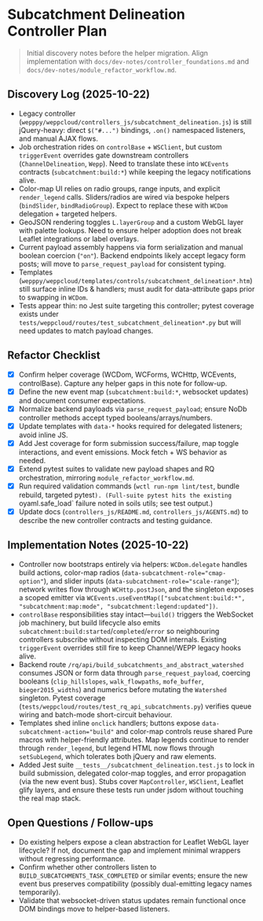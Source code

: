 # Subcatchment Delineation Controller Plan
> Initial discovery notes before the helper migration. Align implementation with `docs/dev-notes/controller_foundations.md` and `docs/dev-notes/module_refactor_workflow.md`.

## Discovery Log (2025-10-22)
- Legacy controller (`wepppy/weppcloud/controllers_js/subcatchment_delineation.js`) is still jQuery-heavy: direct `$("#...")` bindings, `.on()` namespaced listeners, and manual AJAX flows.
- Job orchestration rides on `controlBase` + `WSClient`, but custom `triggerEvent` overrides gate downstream controllers (`ChannelDelineation`, `Wepp`). Need to translate these into `WCEvents` contracts (`subcatchment:build:*`) while keeping the legacy notifications alive.
- Color-map UI relies on radio groups, range inputs, and explicit `render_legend` calls. Sliders/radios are wired via bespoke helpers (`bindSlider`, `bindRadioGroup`). Expect to replace these with `WCDom` delegation + targeted helpers.
- GeoJSON rendering toggles `L.layerGroup` and a custom WebGL layer with palette lookups. Need to ensure helper adoption does not break Leaflet integrations or label overlays.
- Current payload assembly happens via form serialization and manual boolean coercion (`"on"`). Backend endpoints likely accept legacy form posts; will move to `parse_request_payload` for consistent typing.
- Templates (`wepppy/weppcloud/templates/controls/subcatchment_delineation*.htm`) still surface inline IDs & handlers; must audit for data-attribute gaps prior to swapping in `WCDom`.
- Tests appear thin: no Jest suite targeting this controller; pytest coverage exists under `tests/weppcloud/routes/test_subcatchment_delineation*.py` but will need updates to match payload changes.

## Refactor Checklist
- [x] Confirm helper coverage (WCDom, WCForms, WCHttp, WCEvents, controlBase). Capture any helper gaps in this note for follow-up.
- [x] Define the new event map (`subcatchment:build:*`, websocket updates) and document consumer expectations.
- [x] Normalize backend payloads via `parse_request_payload`; ensure NoDb controller methods accept typed booleans/arrays/numbers.
- [x] Update templates with `data-*` hooks required for delegated listeners; avoid inline JS.
- [x] Add Jest coverage for form submission success/failure, map toggle interactions, and event emissions. Mock fetch + WS behavior as needed.
- [x] Extend pytest suites to validate new payload shapes and RQ orchestration, mirroring `module_refactor_workflow.md`.
- [x] Run required validation commands (`wctl run-npm lint/test`, bundle rebuild, targeted pytest`). (Full-suite pytest hits the existing `oyaml.safe_load` failure noted in soils utils; see test output.)
- [x] Update docs (`controllers_js/README.md`, `controllers_js/AGENTS.md`) to describe the new controller contracts and testing guidance.

## Implementation Notes (2025-10-22)
- Controller now bootstraps entirely via helpers: `WCDom.delegate` handles build actions, color-map radios (`data-subcatchment-role="cmap-option"`), and slider inputs (`data-subcatchment-role="scale-range"`); network writes flow through `WCHttp.postJson`, and the singleton exposes a scoped emitter via `WCEvents.useEventMap(["subcatchment:build:*", "subcatchment:map:mode", "subcatchment:legend:updated"])`.
- `controlBase` responsibilities stay intact—`build()` triggers the WebSocket job machinery, but build lifecycle also emits `subcatchment:build:started`/`completed`/`error` so neighbouring controllers subscribe without inspecting DOM internals. Existing `triggerEvent` overrides still fire to keep Channel/WEPP legacy hooks alive.
- Backend route `/rq/api/build_subcatchments_and_abstract_watershed` consumes JSON or form data through `parse_request_payload`, coercing booleans (`clip_hillslopes`, `walk_flowpaths`, `mofe_buffer`, `bieger2015_widths`) and numerics before mutating the `Watershed` singleton. Pytest coverage (`tests/weppcloud/routes/test_rq_api_subcatchments.py`) verifies queue wiring and batch-mode short-circuit behaviour.
- Templates shed inline `onclick` handlers; buttons expose `data-subcatchment-action="build"` and color-map controls reuse shared Pure macros with helper-friendly attributes. Map legends continue to render through `render_legend`, but legend HTML now flows through `setSubLegend`, which tolerates both jQuery and raw elements.
- Added Jest suite `__tests__/subcatchment_delineation.test.js` to lock in build submission, delegated color-map toggles, and error propagation (via the new event bus). Stubs cover `MapController`, `WSClient`, Leaflet glify layers, and ensure these tests run under jsdom without touching the real map stack.

## Open Questions / Follow-ups
- Do existing helpers expose a clean abstraction for Leaflet WebGL layer lifecycle? If not, document the gap and implement minimal wrappers without regressing performance.
- Confirm whether other controllers listen to `BUILD_SUBCATCHMENTS_TASK_COMPLETED` or similar events; ensure the new event bus preserves compatibility (possibly dual-emitting legacy names temporarily).
- Validate that websocket-driven status updates remain functional once DOM bindings move to helper-based listeners.
